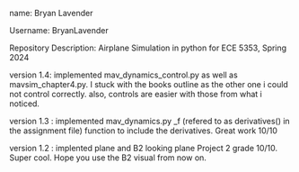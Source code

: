 name: Bryan Lavender

Username: BryanLavender

Repository Description: Airplane Simulation in python for ECE 5353, Spring 2024



version 1.4: implemented mav_dynamics_control.py as well as mavsim_chapter4.py. I stuck with the books outline as the other one i could not control correctly. also, controls are easier with those from what i noticed. 


version 1.3 : implemented mav_dynamics.py _f (refered to as derivatives() in the assignment file) function to include the derivatives.  Great work 10/10


version 1.2 : implented plane and B2 looking plane  Project 2 grade 10/10.  Super cool.  Hope you use the B2 visual from now on.


